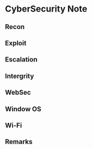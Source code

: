 # CyberSecurity Note
## Recon 
## Exploit
## Escalation
## Intergrity
## WebSec
## Window OS
## Wi-Fi
## Remarks
